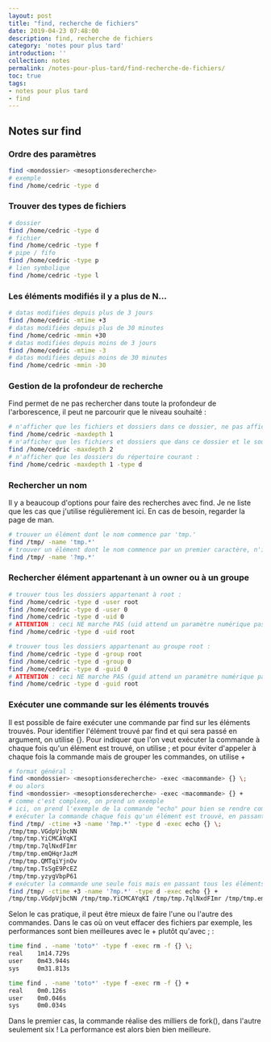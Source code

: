 ```yaml
---
layout: post
title: "find, recherche de fichiers"
date: 2019-04-23 07:48:00
description: find, recherche de fichiers
category: 'notes pour plus tard'
introduction: ''
collection: notes
permalink: /notes-pour-plus-tard/find-recherche-de-fichiers/
toc: true
tags:
- notes pour plus tard
- find
---
```


## Notes sur find

### Ordre des paramètres
``` bash
find <mondossier> <mesoptionsderecherche>
# exemple
find /home/cedric -type d
```

### Trouver des types de fichiers
``` bash
# dossier
find /home/cedric -type d
# fichier
find /home/cedric -type f
# pipe / fifo
find /home/cedric -type p
# lien symbolique
find /home/cedric -type l
```

### Les éléments modifiés il y a plus de N...
``` bash
# datas modifiées depuis plus de 3 jours
find /home/cedric -mtime +3
# datas modifiées depuis plus de 30 minutes
find /home/cedric -mmin +30
# datas modifiées depuis moins de 3 jours
find /home/cedric -mtime -3
# datas modifiées depuis moins de 30 minutes
find /home/cedric -mmin -30
```

### Gestion de la profondeur de recherche
Find permet de ne pas rechercher dans toute la profondeur de l'arborescence, il peut ne parcourir que le niveau souhaité :
``` bash
# n'afficher que les fichiers et dossiers dans ce dossier, ne pas afficher les sous-dossiers :
find /home/cedric -maxdepth 1
# n'afficher que les fichiers et dossiers que dans ce dossier et le sous-dossier de ceux-ci :
find /home/cedric -maxdepth 2
# n'afficher que les dossiers du répertoire courant :
find /home/cedric -maxdepth 1 -type d
```

### Rechercher un nom
Il y a beaucoup d'options pour faire des recherches avec find. Je ne liste que les cas que j'utilise régulièrement ici. En cas de besoin, regarder la page de man.
``` bash
# trouver un élément dont le nom commence par 'tmp.' 
find /tmp/ -name 'tmp.*'
# trouver un élément dont le nom commence par un premier caractère, n'importe lequel, suivi de mp suivi d'un point suivi de n'importe quoi
find /tmp/ -name '?mp.*'
```

### Rechercher élément appartenant à un owner ou à un groupe
``` bash
# trouver tous les dossiers appartenant à root :
find /home/cedric -type d -user root
find /home/cedric -type d -user 0
find /home/cedric -type d -uid 0
# ATTENTION : ceci NE marche PAS (uid attend un paramètre numérique pas le nom de l'utilisateur)
find /home/cedric -type d -uid root

# trouver tous les dossiers appartenant au groupe root :
find /home/cedric -type d -group root
find /home/cedric -type d -group 0
find /home/cedric -type d -guid 0
# ATTENTION : ceci NE marche PAS (guid attend un paramètre numérique pas le nom de l'utilisateur)
find /home/cedric -type d -guid root
```

### Exécuter une commande sur les éléments trouvés
Il est possible de faire exécuter une commande par find sur les éléments trouvés. Pour identifier l'élément trouvé par find et qui sera passé en argument, on utilise {}. Pour indiquer que l'on veut exécuter la commande à chaque fois qu'un élément est trouvé, on utilise \; et pour éviter d'appeler à chaque fois la commande mais de grouper les commandes, on utilise +
``` bash
# format général :
find <mondossier> <mesoptionsderecherche> -exec <macommande> {} \;
# ou alors
find <mondossier> <mesoptionsderecherche> -exec <macommande> {} +
# comme c'est complexe, on prend un exemple
# ici, on prend l'exemple de la commande "echo" pour bien se rendre compte de la différence entre les 2 commandes
# exécuter la commande chaque fois qu'un élément est trouvé, en passant l'élément sur la ligne de commande :
find /tmp/ -ctime +3 -name '?mp.*' -type d -exec echo {} \;
/tmp/tmp.VGdpVjbcNN
/tmp/tmp.YiCMCAYqKI
/tmp/tmp.7qlNxdFImr
/tmp/tmp.emQHqrJazM
/tmp/tmp.QMTqiYjnOv
/tmp/tmp.TsSgE9PcEZ
/tmp/tmp.yzygVbpP61
# exécuter la commande une seule fois mais en passant tous les éléments sur la ligne de commande :
find /tmp/ -ctime +3 -name '?mp.*' -type d -exec echo {} +
/tmp/tmp.VGdpVjbcNN /tmp/tmp.YiCMCAYqKI /tmp/tmp.7qlNxdFImr /tmp/tmp.emQHqrJazM /tmp/tmp.QMTqiYjnOv /tmp/tmp.TsSgE9PcEZ /tmp/tmp.yzygVbpP61
```
Selon le cas pratique, il peut être mieux de faire l'une ou l'autre des commandes. Dans le cas où on veut effacer des fichiers par exemple, les performances sont bien meilleures avec le + plutôt qu'avec \; :
``` bash
time find . -name 'toto*' -type f -exec rm -f {} \;
real    1m14.729s
user    0m43.944s
sys     0m31.813s

time find . -name 'toto*' -type f -exec rm -f {} +
real    0m0.126s
user    0m0.046s
sys     0m0.034s
```
Dans le premier cas, la commande réalise des milliers de fork(), dans l'autre seulement six ! La performance est alors bien bien meilleure.
